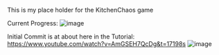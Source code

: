 This is my place holder for the KitchenChaos game

Current Progress:
![image](https://github.com/user-attachments/assets/c01388e2-596a-47eb-b82f-d797ddd348a1)


Initial Commit is at about here in the Tutorial: 
https://www.youtube.com/watch?v=AmGSEH7QcDg&t=17198s
![image](https://github.com/user-attachments/assets/8c52a7d8-9d87-4a1b-ac4c-9984051e0ae4)
